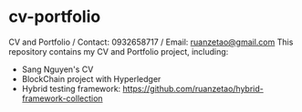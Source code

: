 # cv-portfolio
CV and Portfolio / Contact: 0932658717 / Email: ruanzetao@gmail.com
This repository contains my CV and Portfolio project, including:
- Sang Nguyen's CV
- BlockChain project with Hyperledger
- Hybrid testing framework: https://github.com/ruanzetao/hybrid-framework-collection

